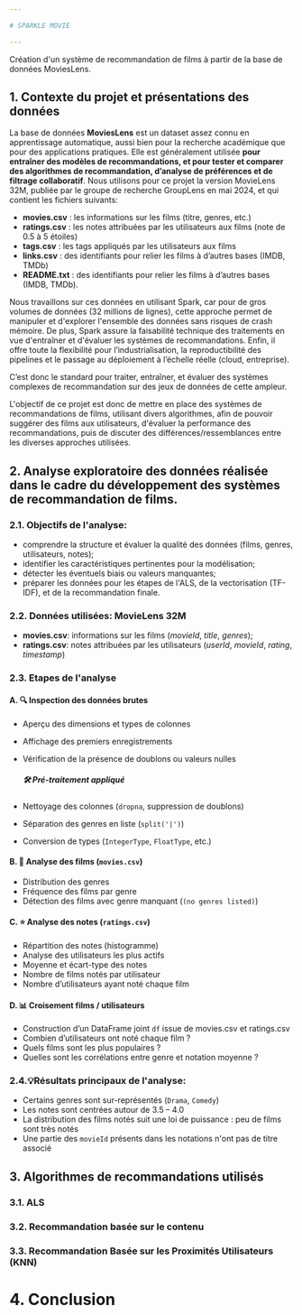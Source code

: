 ```yaml
---

# SPARKLE MOVIE

---
```



Création d'un système de recommandation de films à partir de la base de données MoviesLens.


## 1. Contexte du projet et présentations des données

La base de données **MoviesLens** est un dataset assez connu en apprentissage automatique, aussi bien pour la recherche académique que pour des applications pratiques. Elle est généralement utilisée **pour entraîner des modèles de recommandations, et pour tester et comparer des algorithmes de recommandation, d’analyse de préférences et de filtrage collaboratif**. Nous utilisons pour ce projet la version MovieLens 32M, publiée par le groupe de recherche GroupLens en mai 2024, et qui contient les fichiers suivants:


*   **movies.csv** : les informations sur les films (titre, genres, etc.)
*   **ratings.csv** :  les notes attribuées par les utilisateurs aux films (note de 0.5 à 5 étoiles)
*   **tags.csv** : les tags appliqués par les utilisateurs aux films
*   **links.csv** : des identifiants pour relier les films à d’autres bases (IMDB, TMDb)
*   **README.txt** : des identifiants pour relier les films à d’autres bases (IMDB, TMDb).

Nous travaillons sur ces données en utilisant Spark, car pour de gros volumes de données (32 millions de lignes), cette approche permet de manipuler et d'explorer l'ensemble des données sans risques de crash mémoire. De plus, Spark assure la faisabilité technique des traitements en vue d'entraîner et d'évaluer les systèmes de recommandations. Enfin, il offre toute la flexibilité pour l’industrialisation, la reproductibilité des pipelines et le passage au déploiement à l’échelle réelle (cloud, entreprise).

C’est donc le standard pour traiter, entraîner, et évaluer des systèmes complexes de recommandation sur des jeux de données de cette ampleur.

L'objectif de ce projet est donc de mettre en place des systèmes de recommandations de films, utilisant divers algorithmes, afin de pouvoir suggérer des films aux utilisateurs, d'évaluer la performance des recommandations, puis de discuter des différences/ressemblances entre les diverses approches utilisées.


## 2. Analyse exploratoire des données réalisée dans le cadre du développement des systèmes de recommandation de films.

### 2.1. Objectifs de l'analyse:

- comprendre la structure et évaluer la qualité des données (films, genres, utilisateurs, notes);
- identifier les caractéristiques pertinentes pour la modélisation;
- détecter les éventuels biais ou valeurs manquantes;
- préparer les données pour les étapes de l'ALS, de la vectorisation (TF-IDF), et de la recommandation finale.

### 2.2. Données utilisées: **MovieLens 32M**  

- **movies.csv**: informations sur les films (*movieId*, *title*, *genres*);
- **ratings.csv**: notes attribuées par les utilisateurs (*userId*, *movieId*, *rating*, *timestamp*)

### 2.3. Etapes de l'analyse

#### A. 🔍 Inspection des données brutes

- Aperçu des dimensions et types de colonnes
- Affichage des premiers enregistrements
- Vérification de la présence de doublons ou valeurs nulles

  ##### 🛠️ Pré-traitement appliqué

- Nettoyage des colonnes (`dropna`, suppression de doublons)
- Séparation des genres en liste (`split('|')`)
- Conversion de types (`IntegerType`, `FloatType`, etc.)


#### B. 🎥 Analyse des films (`movies.csv`)

- Distribution des genres
- Fréquence des films par genre
- Détection des films avec genre manquant (`(no genres listed)`)

#### C. ⭐ Analyse des notes (`ratings.csv`)

- Répartition des notes (histogramme)
- Analyse des utilisateurs les plus actifs
- Moyenne et écart-type des notes
- Nombre de films notés par utilisateur
- Nombre d’utilisateurs ayant noté chaque film

#### D. 📊 Croisement films / utilisateurs

- Construction d’un DataFrame joint `df` issue de movies.csv et ratings.csv
- Combien d’utilisateurs ont noté chaque film ?
- Quels films sont les plus populaires ?
- Quelles sont les corrélations entre genre et notation moyenne ?


### 2.4.💡Résultats principaux de l'analyse: 

- Certains genres sont sur-représentés (`Drama`, `Comedy`)
- Les notes sont centrées autour de 3.5 – 4.0
- La distribution des films notés suit une loi de puissance : peu de films sont très notés
- Une partie des `movieId` présents dans les notations n'ont pas de titre associé

  

## 3. Algorithmes de recommandations utilisés

### 3.1. ALS


### 3.2. Recommandation basée sur le contenu



### 3.3. Recommandation Basée sur les Proximités Utilisateurs (KNN)


# 4. Conclusion 
